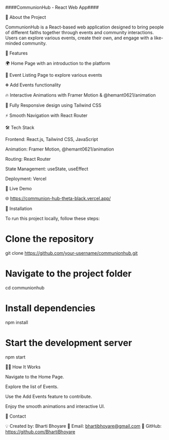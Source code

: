 ####CommunionHub - React Web App####

🚀 About the Project

CommunionHub is a React-based web application designed to bring people of different faiths together through events and community interactions. Users can explore various events, create their own, and engage with a like-minded community.

🎨 Features

🌍 Home Page with an introduction to the platform

📆 Event Listing Page to explore various events

➕ Add Events functionality

🔥 Interactive Animations with Framer Motion & @hemant0621/animation

📱 Fully Responsive design using Tailwind CSS

⚡ Smooth Navigation with React Router

🛠️ Tech Stack

Frontend: React.js, Tailwind CSS, JavaScript

Animation: Framer Motion, @hemant0621/animation

Routing: React Router

State Management: useState, useEffect

Deployment: Vercel

🔗 Live Demo

🌐 https://communion-hub-theta-black.vercel.app/

🚀 Installation

To run this project locally, follow these steps:

# Clone the repository
git clone https://github.com/your-username/communionhub.git

# Navigate to the project folder
cd communionhub

# Install dependencies
npm install

# Start the development server
npm start

👨‍💻 How It Works

Navigate to the Home Page.

Explore the list of Events.

Use the Add Events feature to contribute.

Enjoy the smooth animations and interactive UI.

📧 Contact

💡 Created by: Bharti Bhoyare
📩 Email: bhartibhoyare@gmail.com
🔗 GitHub: https://github.com/BhartiBhoyare

